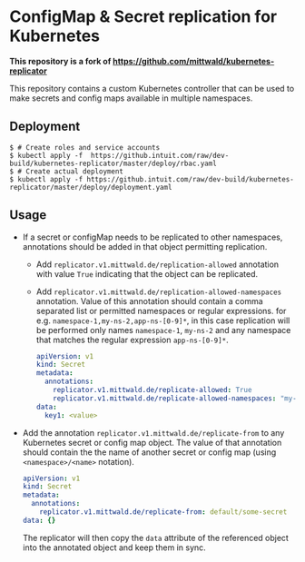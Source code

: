 # ConfigMap & Secret replication for Kubernetes

**This repository is a fork of https://github.com/mittwald/kubernetes-replicator**

This repository contains a custom Kubernetes controller that can be used to make
secrets and config maps available in multiple namespaces.

## Deployment

```shellsession
$ # Create roles and service accounts
$ kubectl apply -f  https://github.intuit.com/raw/dev-build/kubernetes-replicator/master/deploy/rbac.yaml
$ # Create actual deployment
$ kubectl apply -f https://github.intuit.com/raw/dev-build/kubernetes-replicator/master/deploy/deployment.yaml
```

## Usage

- If a secret or configMap needs to be replicated to other namespaces, annotations should be added in that object permitting replication. 
  - Add `replicator.v1.mittwald.de/replication-allowed` annotation with value `True` indicating that the object can be replicated.
  - Add `replicator.v1.mittwald.de/replication-allowed-namespaces` annotation. Value of this annotation should contain a comma separated list or permitted namespaces or regular expressions. for e.g. `namespace-1,my-ns-2,app-ns-[0-9]*`, in this case replication will be performed only names `namespace-1`, `my-ns-2` and any namespace that matches the regular expression `app-ns-[0-9]*`.

    ```yaml
    apiVersion: v1
    kind: Secret
    metadata:
      annotations:
        replicator.v1.mittwald.de/replicate-allowed: True
        replicator.v1.mittwald.de/replicate-allowed-namespaces: "my-ns-1,namespace-[0-9]*"
    data:
      key1: <value>
    ```

- Add the annotation `replicator.v1.mittwald.de/replicate-from` to any Kubernetes secret or config map object. The value of that annotation should contain the the name of another secret or config map (using `<namespace>/<name>` notation).

  ```yaml
  apiVersion: v1
  kind: Secret
  metadata:
    annotations:
      replicator.v1.mittwald.de/replicate-from: default/some-secret
  data: {}
  ```

  The replicator will then copy the `data` attribute of the referenced object into the annotated object and keep them in sync.   
